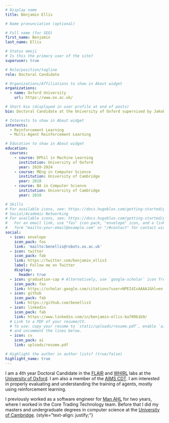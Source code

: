 ```yaml
---
# Display name
title: Benjamin Ellis

# Name pronunciation (optional)

# Full name (for SEO)
first_name: Benjamin
last_name: Ellis

# Status emoji
# Is this the primary user of the site?
superuser: true

# Role/position/tagline
role: Doctoral Candidate

# Organizations/Affiliations to show in About widget
organizations:
  - name: Oxford University
    url: https://www.ox.ac.uk/

# Short bio (displayed in user profile at end of posts)
bio: Doctoral Candidate at the University of Oxford supervised by Jakob Foerster and Shimon Whiteson

# Interests to show in About widget
interests:
  - Reinforcement Learning
  - Multi-Agent Reinforcement Learning

# Education to show in About widget
education:
  courses:
    - course: DPhil in Machine Learning
      institution: University of Oxford
      year: 2020-2024
    - course: MEng in Computer Science
      institution: University of Cambridge
      year: 2018
    - course: BA in Computer Science
      institution: University of Cambridge
      year: 2018

# Skills
# For available icons, see: https://docs.hugoblox.com/getting-started/page-builder/#icons
# Social/Academic Networking
# For available icons, see: https://docs.hugoblox.com/getting-started/page-builder/#icons
#   For an email link, use "fas" icon pack, "envelope" icon, and a link in the
#   form "mailto:your-email@example.com" or "/#contact" for contact widget.
social:
  - icon: envelope
    icon_pack: fas
    link: 'mailto:benellis@robots.ox.ac.uk'
  - icon: twitter
    icon_pack: fab
    link: https://twitter.com/benjamin_ellis3
    label: Follow me on Twitter
    display:
      header: true
  - icon: graduation-cap # Alternatively, use `google-scholar` icon from `ai` icon pack
    icon_pack: fas
    link: https://scholar.google.com/citations?user=NPEI4IsAAAAJ&hl=en
  - icon: github
    icon_pack: fab
    link: https://github.com/benellis3
  - icon: linkedin
    icon_pack: fab
    link: https://www.linkedin.com/in/benjamin-ellis-ba709b1b9/
  # Link to a PDF of your resume/CV.
  # To use: copy your resume to `static/uploads/resume.pdf`, enable `ai` icons in `params.yaml`,
  # and uncomment the lines below.
  - icon: cv
    icon_pack: ai
    link: uploads/resume.pdf

# Highlight the author in author lists? (true/false)
highlight_name: true
---
```


I am a 4th year Doctoral Candidate in the <a href="https://foersterlab.com">FLAIR</a> and <a href="https://whirl.cs.ox.ac.uk/">WHIRL</a> labs at the 
<a href="https://ox.ac.uk/">University of Oxford</a>. I am also a member of the 
<a href="https://aims.robots.ox.ac.uk/">AIMS CDT</a>. I am interested in properly evaluating
and understanding the training of agents, mostly using reinforcement learning.

I previously worked as a software engineer for <a href="https://www.man.com/ahl">Man AHL</a> for two years, where I worked in the Core Trading Technology team. Before that I did my masters and 
undergraduate degrees in computer science at the <a href="https://www.cam.ac.uk">University of Cambridge</a>.
{style="text-align: justify;"}

